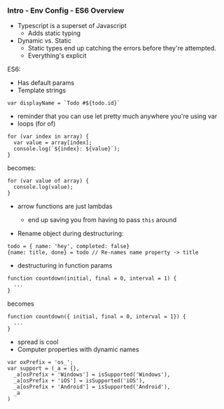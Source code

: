 ### Intro - Env Config - ES6 Overview

- Typescript is a superset of Javascript
  - Adds static typing
- Dynamic vs. Static
  - Static types end up catching the errors before they're attempted.
  - Everything's explicit

ES6:
- Has default params
- Template strings
```
var displayName = `Todo #${todo.id}`
```
- reminder that you can use let pretty much anywhere you're using var
- loops (for of)
```
for (var index in array) {
  var value = array[index];
  console.log(`${index}: ${value}`);
}
```
becomes: 
```
for (var value of array) {
  console.log(value);
}
```
- arrow functions are just lambdas
  - end up saving you from having to pass `this` around

- Rename object during destructuring:
```
todo = { name: 'hey', completed: false}
{name: title, done} = todo // Re-names name property -> title 
```
- destructuring in function params
```
function countdown(initial, final = 0, interval = 1) {
  ...
}
```
becomes 
```
function countdown({ initial, final = 0, interval = 1}) {
  ...
}
```
- spread is cool
- Computer properties with dynamic names
```
var oxPrefix = 'os_';
var support = (_a = {},
  _a[osPrefix + 'Windows'] = isSupported('Windows'),
  _a[osPrefix + 'iOS'] = isSupported('iOS'),
  _a[osPrefix + 'Android'] = isSupported('Android'),
  _a
)
```